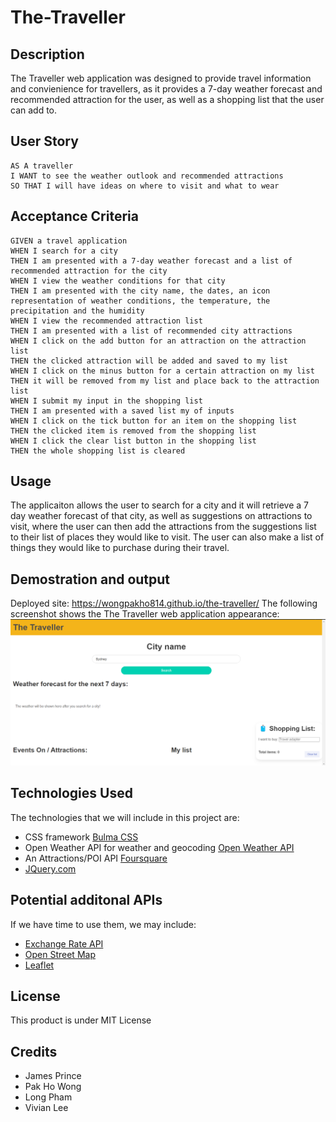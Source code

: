 # The-Traveller

## Description

The Traveller web application was designed to provide travel information and convienience for travellers, as it provides a 7-day weather forecast and recommended attraction for the user, as well as a shopping list that the user can add to.

## User Story

```
AS A traveller
I WANT to see the weather outlook and recommended attractions
SO THAT I will have ideas on where to visit and what to wear
```

## Acceptance Criteria

```
GIVEN a travel application
WHEN I search for a city
THEN I am presented with a 7-day weather forecast and a list of recommended attraction for the city
WHEN I view the weather conditions for that city
THEN I am presented with the city name, the dates, an icon representation of weather conditions, the temperature, the precipitation and the humidity
WHEN I view the recommended attraction list
THEN I am presented with a list of recommended city attractions
WHEN I click on the add button for an attraction on the attraction list
THEN the clicked attraction will be added and saved to my list
WHEN I click on the minus button for a certain attraction on my list
THEN it will be removed from my list and place back to the attraction list
WHEN I submit my input in the shopping list
THEN I am presented with a saved list my of inputs
WHEN I click on the tick button for an item on the shopping list
THEN the clicked item is removed from the shopping list
WHEN I click the clear list button in the shopping list
THEN the whole shopping list is cleared
```

## Usage

The applicaiton allows the user to search for a city and it will retrieve a 7 day weather forecast of that city, as well as suggestions on attractions to visit, where the user can then add the attractions from the suggestions list to their list of places they would like to visit.
The user can also make a list of things they would like to purchase during their travel.

## Demostration and output

Deployed site: https://wongpakho814.github.io/the-traveller/
The following screenshot shows the The Traveller web application appearance: ![screenshot of the finished website](assets/screenshot.png)

## Technologies Used

The technologies that we will include in this project are:

- CSS framework [Bulma CSS](https://bulma.io/documentation/overview/start/)
- Open Weather API for weather and geocoding [Open Weather API](https://openweathermap.org/api)
- An Attractions/POI API [Foursquare](https://developer.foursquare.com/docs/overview)
- [JQuery.com](https://jquery.com)

## Potential additonal APIs

If we have time to use them, we may include:

- [Exchange Rate API](https://exchangeratesapi.io/)
- [Open Street Map](https://www.openstreetmap.org/)
- [Leaflet](https://leafletjs.com/)

## License

This product is under MIT License

## Credits

- James Prince
- Pak Ho Wong
- Long Pham
- Vivian Lee
